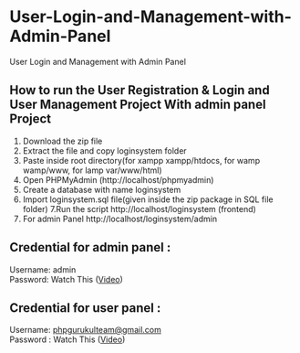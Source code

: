 # User-Login-and-Management-with-Admin-Panel

User Login and Management with Admin Panel

## How to run the User Registration & Login and User Management Project With admin panel Project

1. Download the zip file
2. Extract the file and copy loginsystem folder
3. Paste inside root directory(for xampp xampp/htdocs, for wamp wamp/www, for lamp var/www/html)
4. Open PHPMyAdmin (http://localhost/phpmyadmin)
5. Create a database with name loginsystem
6. Import loginsystem.sql file(given inside the zip package in SQL file folder) 7.Run the script http://localhost/loginsystem (frontend)
7. For admin Panel http://localhost/loginsystem/admin

## Credential for admin panel :

Username: admin <br/> Password: Watch This (<a href="">Video</a>)

## Credential for user panel :

Username: phpgurukulteam@gmail.com <br/> Password : Watch This (<a href="">Video</a>)
